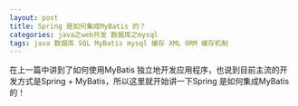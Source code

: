 ```yaml
---
layout: post
title: Spring 是如何集成MyBatis 的？
categories: java之web开发 数据库之mysql 
tags: java 数据库 SQL MyBatis mysql 缓存 XML ORM 缓存机制 
---
```


在上一篇中讲到了如何使用MyBatis 独立地开发应用程序，也说到目前主流的开发方式是Spring + MyBatis，所以这里就开始讲一下Spring 是如何集成MyBatis 的！

